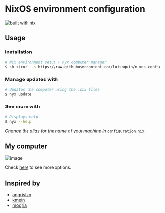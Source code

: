 # NixOS environment configuration

[![built with nix](https://builtwithnix.org/badge.svg)](https://builtwithnix.org)

## Usage

### Installation

```bash
# Nix environment setup + nyx computer manager
$ sh <(curl -s https://raw.githubusercontent.com/luisnquin/nixos-config/main/.scripts/init.sh)
```

### Manage updates with

```bash
# Updates the computer using the .nix files
$ nyx update
```

### See more with

```bash
# Displays help
$ nyx --help
```

*Change the alias for the name of your machine in* `configuration.nix`.

## My computer

![image](https://user-images.githubusercontent.com/86449787/183443225-e7442ddf-ab0f-47d1-b712-68a6d1d669c6.png)

Check [here](https://nmikhailov.github.io/nixpkgs/ch-options.html) to see more options.

## Inspired by

- [angristan](https://github.com/angristan/nixos-config)
- [kmein](https://github.com/kmein/niveum)
- [mogria](https://github.com/mogria/nixpkgs-config)
